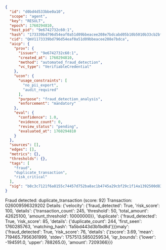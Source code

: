 ```json
{
  "id": "d0bd4d533bbe0a10",
  "scope": "agent",
  "key": "RESULT",
  "epoch": 1760294810,
  "host_pid": "9e6742732c60:1",
  "hash": "173339bd796d54eaf0a51d09bbeacee208e7bdcabd05b10b5010b33cb2bf45b9",
  "cid": "QmV1173339bd796d54eaf0a51d09bbeacee208e7bdca",
  "aicp": {
    "prov": {
      "issuer": "9e6742732c60:1",
      "created_at": 1760294810,
      "method": "automated_fraud_detection",
      "vc_type": "VerifiableCredential"
    },
    "ucon": {
      "usage_constraints": [
        "no_pii_export",
        "audit_required"
      ],
      "purpose": "fraud_detection_analysis",
      "enforcement": "mandatory"
    },
    "eval": {
      "confidence": 1.0,
      "evidence_count": 0,
      "review_status": "pending",
      "evaluated_at": 1760294810
    }
  },
  "sources": [],
  "edges": [],
  "metrics": {},
  "thresholds": {},
  "tags": [
    "fraud",
    "duplicate_transaction",
    "risk_critical"
  ],
  "sig": "b8c3c7121f6a8155c74457d752ba8ac1b4745a29cbf29c1f14a1392500d836f1"
}
```

Fraud detected: duplicate_transaction (score: 92)
Transaction: 026009596329202
Details: {'velocity': {'fraud_detected': True, 'risk_score': 100, 'details': {'transaction_count': 245, 'threshold': 50, 'total_amount': 42625100, 'amount_threshold': 10000000}}, 'duplicate': {'fraud_detected': True, 'risk_score': 85, 'details': {'duplicate_count': 244, 'first_seen': 1760285763, 'matching_hash': 'fa5bd443d3b1bd8d'}}}maly': {'fraud_detected': True, 'risk_score': 76, 'details': {'zscore': 3.69, 'mean': 719465.7956361999, 'stdev': 1757513.5850259534, 'iqr_bounds': {'lower': -194591.0, 'upper': 788265.0}, 'amount': 7209366}}}